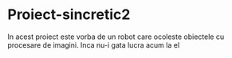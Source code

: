 # Proiect-sincretic2
In acest proiect este vorba de un robot care ocoleste obiectele cu procesare de imagini. Inca nu-i gata lucra acum la el
